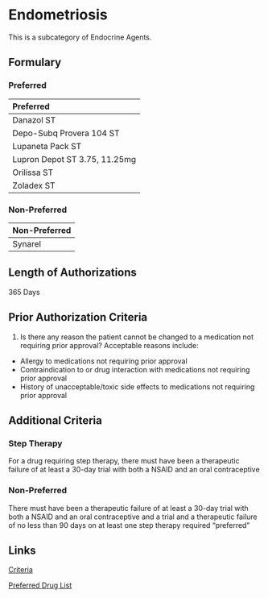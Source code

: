 # Endometriosis

This is a subcategory of Endocrine Agents.

## Formulary

### Preferred

| Preferred                     |
| :---------------------------- |
| Danazol ST                    |
| Depo-Subq Provera 104 ST      |
| Lupaneta Pack ST              |
| Lupron Depot ST 3.75, 11.25mg |
| Orilissa ST                   |
| Zoladex ST                    |

### Non-Preferred

| Non-Preferred |
| :------------ |
| Synarel       |

## Length of Authorizations

365 Days

## Prior Authorization Criteria

1. Is there any reason the patient cannot be changed to a medication not requiring prior approval? Acceptable reasons include:

-   Allergy to medications not requiring prior approval
-   Contraindication to or drug interaction with medications not requiring prior approval
-   History of unacceptable/toxic side effects to medications not requiring prior approval

## Additional Criteria

### Step Therapy

For a drug requiring step therapy, there must have been a therapeutic failure of at least a 30-day trial with both a NSAID and an oral contraceptive

### Non-Preferred

There must have been a therapeutic failure of at least a 30-day trial with both a NSAID and an oral contraceptive and a trial and a therapeutic failure of no less than 90 days on at least one step therapy required “preferred”

## Links

[Criteria](https://pharmacy.medicaid.ohio.gov/sites/default/files/20221001_UPDL_Criteria_APPROVED.pdf#page=52)

[Preferred Drug List](https://pharmacy.medicaid.ohio.gov/sites/default/files/20221001_UPDL_APPROVED_.pdf#page=21)
